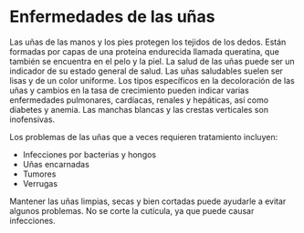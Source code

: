 Enfermedades de las uñas
========================


Las uñas de las manos y los pies protegen los tejidos de los dedos. Están formadas por capas de una proteína endurecida llamada queratina, que también se encuentra en el pelo y la piel. La salud de las uñas puede ser un indicador de su estado general de salud. Las uñas saludables suelen ser lisas y de un color uniforme. Los tipos específicos en la decoloración de las uñas y cambios en la tasa de crecimiento pueden indicar varias enfermedades pulmonares, cardíacas, renales y hepáticas, así como diabetes y anemia. Las manchas blancas y las crestas verticales son inofensivas. 


Los problemas de las uñas que a veces requieren tratamiento incluyen:


* Infecciones por bacterias y hongos
* Uñas encarnadas
* Tumores
* Verrugas


Mantener las uñas limpias, secas y bien cortadas puede ayudarle a evitar algunos problemas. No se corte la cutícula, ya que puede causar infecciones.

